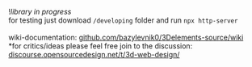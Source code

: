 !_library in progress_<br>
for testing just download `/developing` folder and run `npx http-server`<br>
<br>
wiki-documentation: [github.com/bazylevnik0/3Delements-source/wiki](https://github.com/bazylevnik0/3Delements-source/wiki)<br>
*for critics/ideas please feel free join to the discussion:<br>
[discourse.opensourcedesign.net/t/3d-web-design/](https://discourse.opensourcedesign.net/t/3d-web-design/)
